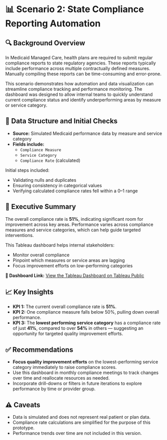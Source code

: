 # 📊 Scenario 2: State Compliance Reporting Automation

## 🔍 Background Overview
In Medicaid Managed Care, health plans are required to submit regular compliance reports to state regulatory agencies. These reports typically include performance across multiple contractually defined measures. Manually compiling these reports can be time-consuming and error-prone.

This scenario demonstrates how automation and data visualization can streamline compliance tracking and performance monitoring. The dashboard was designed to allow internal teams to quickly understand current compliance status and identify underperforming areas by measure or service category.

## 🧾 Data Structure and Initial Checks
- **Source:** Simulated Medicaid performance data by measure and service category  
- **Fields include:**  
  - `Compliance Measure`  
  - `Service Category`  
  - `Compliance Rate` (calculated)  

Initial steps included:
- Validating nulls and duplicates
- Ensuring consistency in categorical values
- Verifying calculated compliance rates fell within a 0–1 range

## 📌 Executive Summary
The overall compliance rate is **51%**, indicating significant room for improvement across key areas. Performance varies across compliance measures and service categories, which can help guide targeted interventions.

This Tableau dashboard helps internal stakeholders:
- Monitor overall compliance
- Pinpoint which measures or service areas are lagging
- Focus improvement efforts on low-performing categories

**🔗 Dashboard Link:** [View the Tableau Dashboard on Tableau Public](https://public.tableau.com/app/profile/janine.bryant/viz/StateComplianceReportingAutomation/Dashboard1)

## 📈 Key Insights
- **KPI 1:** The current overall compliance rate is **51%**.
- **KPI 2:** One compliance measure falls below 50%, pulling down overall performance.
- **KPI 3:** The **lowest performing service category** has a compliance rate of just **41%**, compared to over **54%** in others — suggesting an opportunity for targeted quality improvement efforts.

## ✅ Recommendations
- **Focus quality improvement efforts** on the lowest-performing service category immediately to raise compliance scores.
- Use this dashboard in monthly compliance meetings to track changes over time and reallocate resources as needed.
- Incorporate drill-downs or filters in future iterations to explore performance by time or provider group.

## ⚠️ Caveats
- Data is simulated and does not represent real patient or plan data.
- Compliance rate calculations are simplified for the purpose of this prototype.
- Performance trends over time are not included in this version.
